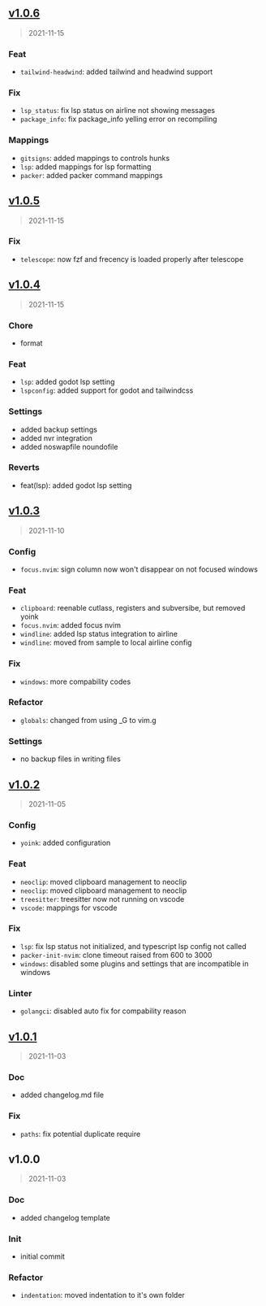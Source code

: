 
<a name="v1.0.6"></a>
## [v1.0.6](https://github.com/tigorlazuardi/nvim/compare/v1.0.5...v1.0.6)

> 2021-11-15

### Feat

* `tailwind-headwind`: added tailwind and headwind support

### Fix

* `lsp_status`: fix lsp status on airline not showing messages
* `package_info`: fix package_info yelling error on recompiling

### Mappings

* `gitsigns`: added mappings to controls hunks
* `lsp`: added mappings for lsp formatting
* `packer`: added packer command mappings


<a name="v1.0.5"></a>
## [v1.0.5](https://github.com/tigorlazuardi/nvim/compare/v1.0.4...v1.0.5)

> 2021-11-15

### Fix

* `telescope`: now fzf and frecency is loaded properly after telescope


<a name="v1.0.4"></a>
## [v1.0.4](https://github.com/tigorlazuardi/nvim/compare/v1.0.3...v1.0.4)

> 2021-11-15

### Chore

* format

### Feat

* `lsp`: added godot lsp setting
* `lspconfig`: added support for godot and tailwindcss

### Settings

* added backup settings
* added nvr integration
* added noswapfile noundofile

### Reverts

* feat(lsp): added godot lsp setting


<a name="v1.0.3"></a>
## [v1.0.3](https://github.com/tigorlazuardi/nvim/compare/v1.0.2...v1.0.3)

> 2021-11-10

### Config

* `focus.nvim`: sign column now won't disappear on not focused windows

### Feat

* `clipboard`: reenable cutlass, registers and subversibe, but removed yoink
* `focus.nvim`: added focus nvim
* `windline`: added lsp status integration to airline
* `windline`: moved from sample to local airline config

### Fix

* `windows`: more compability codes

### Refactor

* `globals`: changed from using _G to vim.g

### Settings

* no backup files in writing files


<a name="v1.0.2"></a>
## [v1.0.2](https://github.com/tigorlazuardi/nvim/compare/v1.0.1...v1.0.2)

> 2021-11-05

### Config

* `yoink`: added configuration

### Feat

* `neoclip`: moved clipboard management to neoclip
* `neoclip`: moved clipboard management to neoclip
* `treesitter`: treesitter now not running on vscode
* `vscode`: mappings for vscode

### Fix

* `lsp`: fix lsp status not initialized, and typescript lsp config not called
* `packer-init-nvim`: clone timeout raised from 600 to 3000
* `windows`: disabled some plugins and settings that are incompatible in windows

### Linter

* `golangci`: disabled auto fix for compability reason


<a name="v1.0.1"></a>
## [v1.0.1](https://github.com/tigorlazuardi/nvim/compare/v1.0.0...v1.0.1)

> 2021-11-03

### Doc

* added changelog.md file

### Fix

* `paths`: fix potential duplicate require


<a name="v1.0.0"></a>
## v1.0.0

> 2021-11-03

### Doc

* added changelog template

### Init

* initial commit

### Refactor

* `indentation`: moved indentation to it's own folder

